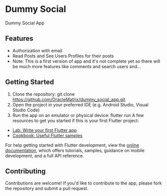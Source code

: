 # Dummy Social

Dummy Social App
## Features
* Authorization with email
* Read Posts and See Users Profiles for their posts
* Note: This is a first version of app and it's not complete yet so there will be much more features like comments and search users and...

## Getting Started
1. Clone the repository: git clone https://github.com/OracleMatrix/dummy_social_app.git
2. Open the project in your preferred IDE (e.g. Android Studio, Visual Studio Code)
3. Run the app on an emulator or physical device: flutter run
A few resources to get you started if this is your first Flutter project:

- [Lab: Write your first Flutter app](https://docs.flutter.dev/get-started/codelab)
- [Cookbook: Useful Flutter samples](https://docs.flutter.dev/cookbook)

For help getting started with Flutter development, view the
[online documentation](https://docs.flutter.dev/), which offers tutorials,
samples, guidance on mobile development, and a full API reference.

## Contributing
Contributions are welcome! If you'd like to contribute to the app, please fork the repository and submit a pull request.
